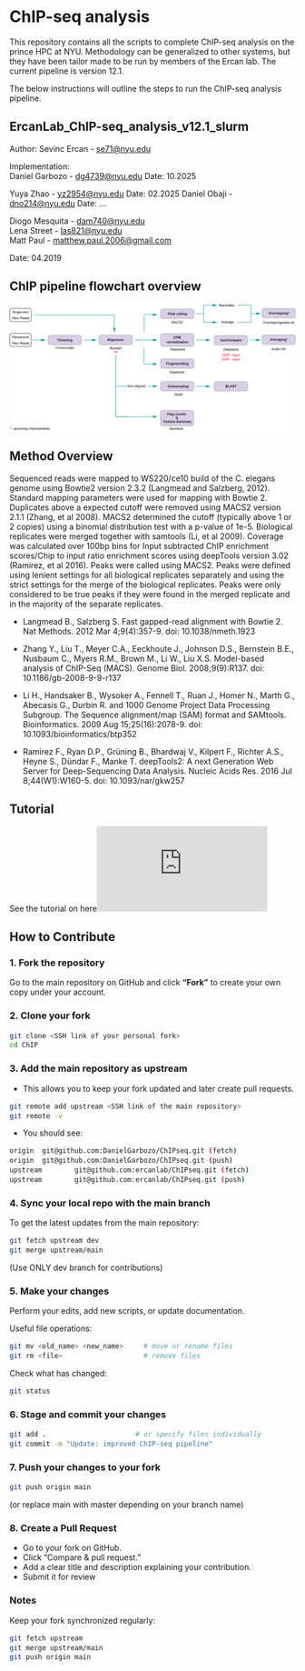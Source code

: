 # ChIP-seq analysis

This repository contains all the scripts to complete ChIP-seq analysis on the prince HPC at NYU. Methodology can be generalized to other systems, but they have been tailor made to be run by members of the Ercan lab. The current pipeline is version 12.1.

The below instructions will outline the steps to run the ChIP-seq analysis pipeline.

## ErcanLab_ChIP-seq_analysis_v12.1_slurm

Author: Sevinc Ercan - se71@nyu.edu

Implementation:  
Daniel Garbozo - dg4739@nyu.edu
Date: 10.2025

Yuya Zhao - yz2954@nyu.edu
Date: 02.2025
Daniel Obaji - dno214@nyu.edu
Date: ...

Diogo Mesquita - dam740@nyu.edu  
Lena Street - las821@nyu.edu   
Matt Paul - matthew.paul.2006@gmail.com  

Date: 04.2019

## ChIP pipeline flowchart overview
![chip_pipeline_overview](https://github.com/DanielGarbozo/ChIPseq/blob/master/docs/ChIP_pipeline_overview.jpg)

## Method Overview
Sequenced reads were mapped to WS220/ce10 build of the C. elegans genome using Bowtie2 version 2.3.2 (Langmead and Salzberg, 2012). Standard mapping parameters were used for mapping with Bowtie 2. Duplicates above a expected cutoff were removed using MACS2 version 2.1.1 (Zhang, et al 2008). MACS2 determined the cutoff (typically above 1 or 2 copies) using a binomial distribution test with a p-value of 1e-5. Biological replicates were merged together with samtools (Li, et al 2009). Coverage was calculated over 100bp bins for Input subtracted ChIP enrichment scores/Chip to input ratio enrichment scores using deepTools version 3.02 (Ramírez, et al 2016). Peaks were called using MACS2. Peaks were defined using lenient settings for all biological replicates separately and using the strict settings for the merge of the biological replicates. Peaks were only considered to be true peaks if they were found in the merged replicate and in the majority of the separate replicates.

* Langmead B., Salzberg S. Fast gapped-read alignment with Bowtie 2. Nat Methods. 2012 Mar 4;9(4):357-9. doi: 10.1038/nmeth.1923
        
        
        
         
* Zhang Y., Liu T., Meyer C.A., Eeckhoute J., Johnson D.S., Bernstein B.E., Nusbaum C., Myers R.M., Brown M., Li W., Liu X.S. Model-based analysis of ChIP-Seq (MACS). Genome Biol. 2008;9(9):R137. doi: 10.1186/gb-2008-9-9-r137
        
        
        
              
* Li H., Handsaker B., Wysoker A., Fennell T., Ruan J., Homer N., Marth G., Abecasis G., Durbin R. and 1000 Genome Project Data Processing Subgroup. The Sequence alignment/map (SAM) format and SAMtools. Bioinformatics. 2009 Aug 15;25(16):2078-9. doi: 10.1093/bioinformatics/btp352
        
        
        
              
* Ramírez F., Ryan D.P., Grüning B., Bhardwaj V., Kilpert F., Richter A.S., Heyne S., Dündar F., Manke T. deepTools2: A next Generation Web Server for Deep-Sequencing Data Analysis. Nucleic Acids Res. 2016 Jul 8;44(W1):W160-5. doi: 10.1093/nar/gkw257
        
        
        
        

## Tutorial

See the tutorial on here![Tutorial_link](https://github.com/DanielGarbozo/ChIPseq/blob/master/docs/Tutorial-ErcanLab_ChIP-seq_analysis_v12.1_slurm.docx.pdf)


## How to Contribute

### 1. Fork the repository
Go to the main repository on GitHub and click **“Fork”** to create your own copy under your account.

### 2. Clone your fork
```bash
git clone <SSH link of your personal fork>
cd ChIP
```

### 3. Add the main repository as upstream

- This allows you to keep your fork updated and later create pull requests.
```bash
git remote add upstream <SSH link of the main repository>
git remote -v
```

- You should see:
```bash
origin  git@github.com:DanielGarbozo/ChIPseq.git (fetch)
origin  git@github.com:DanielGarbozo/ChIPseq.git (push)
upstream        git@github.com:ercanlab/ChIPseq.git (fetch)
upstream        git@github.com:ercanlab/ChIPseq.git (push)
```
### 4. Sync your local repo with the main branch

To get the latest updates from the main repository:
```bash
git fetch upstream dev
git merge upstream/main
```
(Use ONLY dev branch for contributions)

### 5. Make your changes

Perform your edits, add new scripts, or update documentation.

Useful file operations:
```bash
git mv <old_name> <new_name>     # move or rename files
git rm <file>                    # remove files
```

Check what has changed:
```bash
git status
```

### 6. Stage and commit your changes
```bash 
git add .                      # or specify files individually
git commit -m "Update: improved ChIP-seq pipeline"
```
### 7. Push your changes to your fork

```bash
git push origin main
```
(or replace main with master depending on your branch name)

### 8. Create a Pull Request

- Go to your fork on GitHub.
- Click “Compare & pull request.”
- Add a clear title and description explaining your contribution.
- Submit it for review 

### Notes

Keep your fork synchronized regularly:
```bash
git fetch upstream
git merge upstream/main
git push origin main
```
